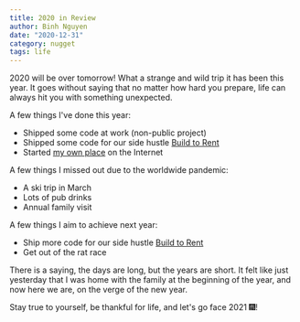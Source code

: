 ```yaml
---
title: 2020 in Review
author: Binh Nguyen
date: "2020-12-31"
category: nugget
tags: life
---
```


2020 will be over tomorrow! What a strange and wild trip it has been this year. It goes without saying that no matter how hard you prepare, life can always hit you with something unexpected.

A few things I've done this year:

- Shipped some code at work (non-public project)
- Shipped some code for our side hustle [Build to Rent](https://buildtorent.io)
- Started [my own place](https://restthisafternoon.com) on the Internet

A few things I missed out due to the worldwide pandemic:

- A ski trip in March
- Lots of pub drinks
- Annual family visit

A few things I aim to achieve next year:

- Ship more code for our side hustle [Build to Rent](https://buildtorent.io)
- Get out of the rat race

There is a saying, the days are long, but the years are short. It felt like just yesterday that I was home with the family at the beginning of the year, and now here we are, on the verge of the new year.

Stay true to yourself, be thankful for life, and let's go face 2021 🎆!
